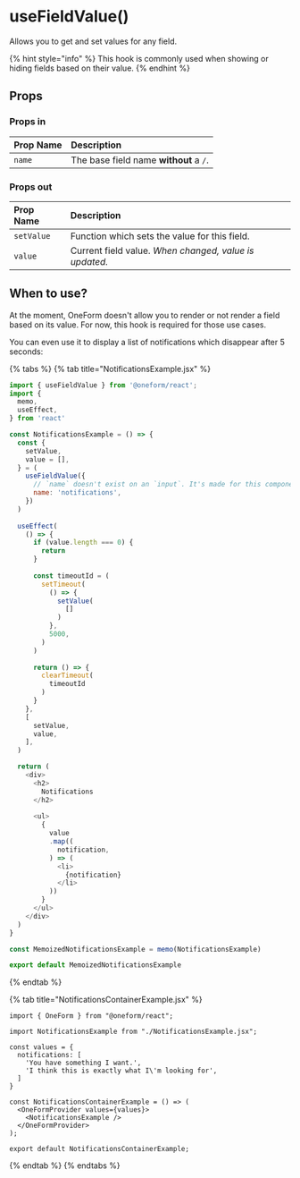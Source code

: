 # useFieldValue\(\)

Allows you to get and set values for any field.

{% hint style="info" %}
This hook is commonly used when showing or hiding fields based on their value.
{% endhint %}

## Props

### Props in

| Prop Name | Description |
| :--- | :--- |
| `name` | The base field name **without** a `/`. |

### Props out

| Prop Name | Description |
| :--- | :--- |
| `setValue` | Function which sets the value for this field. |
| `value` | Current field value. _When changed, value is updated._ |

## When to use?

At the moment, OneForm doesn't allow you to render or not render a field based on its value. For now, this hook is required for those use cases.

You can even use it to display a list of notifications which disappear after 5 seconds:

{% tabs %}
{% tab title="NotificationsExample.jsx" %}
```javascript
import { useFieldValue } from '@oneform/react';
import {
  memo,
  useEffect,
} from 'react'

const NotificationsExample = () => {
  const {
    setValue,
    value = [],
  } = (
    useFieldValue({
      // `name` doesn't exist on an `input`. It's made for this component.
      name: 'notifications',
    })
  )
  
  useEffect(
    () => {
      if (value.length === 0) {
        return
      }
      
      const timeoutId = (
        setTimeout(
          () => {
            setValue(
              []
            )
          },
          5000,
        )
      )
      
      return () => {
        clearTimeout(
          timeoutId
        )
      }
    },
    [
      setValue,
      value,
    ],
  )

  return (
    <div>
      <h2>
        Notifications
      </h2>
    
      <ul>
        {
          value
          .map((
            notification,
          ) => (
            <li>
              {notification}
            </li>
          ))
        }
      </ul>
    </div>
  )
}

const MemoizedNotificationsExample = memo(NotificationsExample)

export default MemoizedNotificationsExample
```
{% endtab %}

{% tab title="NotificationsContainerExample.jsx" %}
```
import { OneForm } from "@oneform/react";

import NotificationsExample from "./NotificationsExample.jsx";

const values = {
  notifications: [
    'You have something I want.',
    'I think this is exactly what I\'m looking for',
  ]
}

const NotificationsContainerExample = () => (
  <OneFormProvider values={values}>
    <NotificationsExample />
  </OneFormProvider>
);

export default NotificationsContainerExample;

```
{% endtab %}
{% endtabs %}

